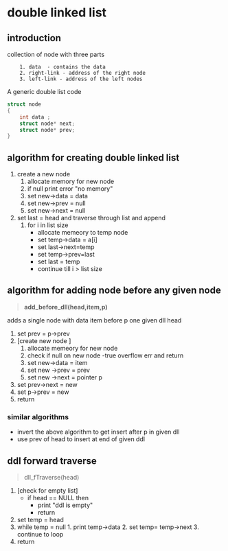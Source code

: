 # double linked list
## introduction    
collection of node with three parts

        1. data  - contains the data
        2. right-link - address of the right node
        3. left-link - address of the left nodes 
A generic double list code

```c
struct node 
{
    int data ;
    struct node* next;
    struct node* prev;
}
```

## algorithm for creating double linked list

  1. create a new node
        1. allocate memory for new node
        2. if null print error "no memory"
        3. set new->data = data
        4. set new->prev = null 
        5. set new->next = null
  2. set last = head and traverse through list and append 
        1. for i in list size  
            * allocate memeory to temp node
            * set temp->data = a[i]
            * set last->next=temp
            * set temp->prev=last
            * set last = temp
            * continue till i > list size
## algorithm for adding node before any given node
>  **add_before_dll(head,item,p)**
  
  adds a single node with data item before p one given dll head
  1. set prev = p->prev
  2. [create new node ]
        1. allocate memeory for new node
        2. check if null on new node -true overflow err and return 
        3. set new->data = item
        4. set new ->prev = prev
        5. set new ->next = pointer p
 3. set prev->next = new
 4. set p->prev = new
 5. return
### similar algorithms
  * invert the above algorithm to get insert after p in given dll
  * use prev of head to insert at end of given ddl

## ddl forward traverse
>  dll_fTraverse(head)

  1. [check for empty list]
        * if head == NULL then 
          * print "ddl is empty"
          * return
  2. set temp = head
  3. while temp = null
    1. print temp->data
    2. set temp= temp->next
    3. continue to loop
  4. return

        

   
